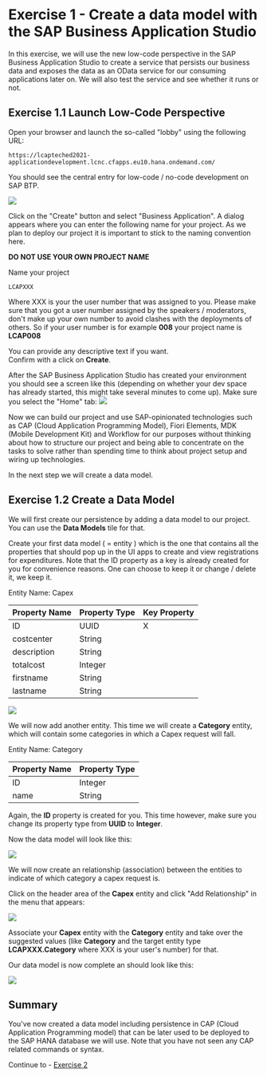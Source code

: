 # Exercise 1 - Create a data model with the SAP Business Application Studio

In this exercise, we will use the new low-code perspective in the SAP Business Application Studio to create a service that persists our business data and exposes the data as an OData service for our consuming applications later on.
We will also test the service and see whether it runs or not.

## Exercise 1.1 Launch Low-Code Perspective

Open your browser and launch the so-called "lobby" using the following URL:
```URL
https://lcapteched2021-applicationdevelopment.lcnc.cfapps.eu10.hana.ondemand.com/
````
You should see the central entry for low-code / no-code development on SAP BTP.

![](/exercises/ex1/images/lobby_01.png)

Click on the "Create" button and select "Business Application". A dialog appears where you can enter the following name for your project. As we plan to deploy our project it is important to stick to the naming convention here.  

**DO NOT USE YOUR OWN PROJECT NAME**  

Name your project   
```
LCAPXXX
```
Where XXX is your the user number that was assigned to you. Please make sure that you got a user number assigned by the speakers / moderators, don't make up your own number to avoid clashes with the deployments of others. So if your user number is for example **008** your project name is **LCAP008**

You can provide any descriptive text if you want.  
Confirm with a click on **Create**.

After the SAP Business Application Studio has created your environment you should see a screen like this (depending on whether your dev space has already started, this might take several minutes to come up). Make sure you select the "Home" tab:
![](/exercises/ex1/images/LCAP_01.png)

Now we can build our project and use SAP-opinionated technologies such as CAP (Cloud Application Programming Model), Fiori Elements, MDK (Mobile Development Kit) and Workflow for our purposes without thinking about how to structure our project and being able to concentrate on the tasks to solve rather than spending time to think about project setup and wiring up technologies.

In the next step we will create a data model.

## Exercise 1.2 Create a Data Model

We will first create our persistence by adding a data model to our project. You can use the **Data Models** tile for that.

Create your first data model ( = entity ) which is the one that contains all the properties that should pop up in the UI apps to create and view registrations for expenditures. Note that the ID property as a key is already created for you for convenience reasons. One can choose to keep it or change / delete it, we keep it.

Entity Name: Capex

| Property Name | Property Type | Key Property
| ----------- | ----------- | - |
| ID | UUID | X |
| costcenter | String |   |
| description | String |   |
| totalcost | Integer |   |
| firstname | String |   |
| lastname | String |   |

![](/exercises/ex1/images/LCAP_02.png)



We will now add another entity. This time we will create a **Category** entity, which will contain some categories in which a Capex request will fall.

Entity Name: Category

| Property Name | Property Type |
| ----------- | ----------- |
| ID | Integer | X |
| name | String |   |

Again, the **ID** property is created for you. This time however, make sure you change its property type from **UUID** to **Integer**.

Now the data model will look like this:

![](/exercises/ex1/images/LCAP_03.png)

We will now create an relationship (association) between the entities to indicate of which category a capex request is.

Click on the header area of the **Capex** entity and click "Add Relationship" in the menu that appears:

![](/exercises/ex1/images/LCAP_04.png)

Associate your **Capex** entity with the **Category** entity and take over the suggested values (like **Category** and the target entity type **LCAPXXX.Category** where XXX is your user's number) for that.

Our data model is now complete an should look like this:

![](/exercises/ex1/images/LCAP_08.png)

## Summary

You've now created a data model including persistence in CAP (Cloud Application Programming model) that can be later used to be deployed to the SAP HANA database we will use. Note that you have not seen any CAP related commands or syntax.

Continue to - [Exercise 2](../ex2/README.md)

